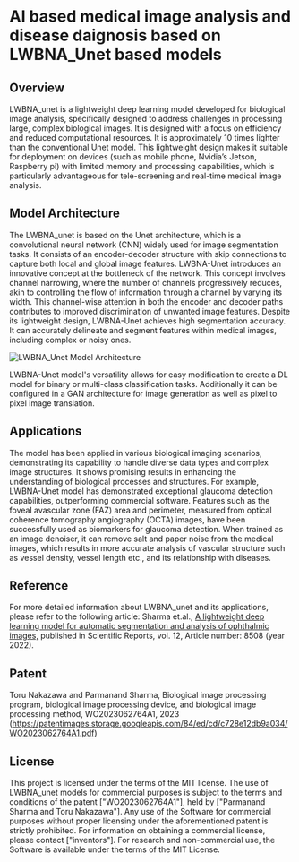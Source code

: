 # AI based medical image analysis and disease daignosis based on LWBNA_Unet based models

## Overview
LWBNA_unet is a lightweight deep learning model developed for biological image analysis, specifically designed to address challenges in processing large, complex biological images. It is designed with a focus on efficiency and reduced computational resources. It is approximately 10 times lighter than the conventional Unet model. This lightweight design makes it suitable for deployment on devices (such as mobile phone, Nvidia’s Jetson, Raspberry pi) with limited memory and processing capabilities, which is particularly advantageous for tele-screening and real-time medical image analysis.

## Model Architecture
The LWBNA_unet is based on the Unet architecture, which is a convolutional neural network (CNN) widely used for image segmentation tasks. It consists of an encoder-decoder structure with skip connections to capture both local and global image features. LWBNA-Unet introduces an innovative concept at the bottleneck of the network. This concept involves channel narrowing, where the number of channels progressively reduces, akin to controlling the flow of information through a channel by varying its width. This channel-wise attention in both the encoder and decoder paths contributes to improved discrimination of unwanted image features. Despite its lightweight design, LWBNA-Unet achieves high segmentation accuracy. It can accurately delineate and segment features within medical images, including complex or noisy ones.

![LWBNA_Unet Model Architecture](https://github.com/parmanandsharma/LWBNA_Models/blob/master/LWBNA_unet_architecture.png?raw=true)

LWBNA-Unet model's versatility allows for easy modification to create a DL model for binary or multi-class classification tasks. Additionally it can be configured in a GAN architecture for image generation as well as pixel to pixel image translation. 


## Applications
The model has been applied in various biological imaging scenarios, demonstrating its capability to handle diverse data types and complex image structures. It shows promising results in enhancing the understanding of biological processes and structures. For example, LWBNA-Unet model has demonstrated exceptional glaucoma detection capabilities, outperforming commercial software. Features such as the foveal avascular zone (FAZ) area and perimeter, measured from optical coherence tomography angiography (OCTA) images, have been successfully used as biomarkers for glaucoma detection. When trained as an image denoiser, it can remove salt and paper noise from the medical images, which results in more accurate analysis of vascular structure such as vessel density, vessel length etc., and its relationship with diseases. 

## Reference
For more detailed information about LWBNA_unet and its applications, please refer to the following article: Sharma et.al., [A lightweight deep learning model for automatic segmentation and analysis of ophthalmic images,](https://www.nature.com/articles/s41598-022-12486-w) published in Scientific Reports, vol. 12, Article number: 8508 (year 2022).

## Patent
Toru Nakazawa and Parmanand Sharma, Biological image processing program, biological image processing device, and biological image processing method, WO2023062764A1, 2023 (https://patentimages.storage.googleapis.com/84/ed/cd/c728e12db9a034/WO2023062764A1.pdf)


## License
This project is licensed under the terms of the MIT license.
The use of LWBNA_unet models for commercial purposes is subject to the terms and conditions of the patent ["WO2023062764A1"], held by ["Parmanand Sharma and Toru Nakazawa"]. Any use of the Software for commercial purposes without proper licensing under the aforementioned patent is strictly prohibited. For information on obtaining a commercial license, please contact ["inventors"].
For research and non-commercial use, the Software is available under the terms of the MIT License.



